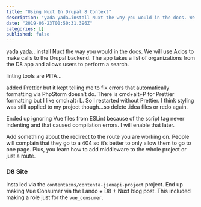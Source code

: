 ```yaml
---
title: "Using Nuxt In Drupal 8 Context"
description: "yada yada…install Nuxt the way you would in the docs. We will use Axios to make calls to the Drupal backend. The app takes a list of…"
date: "2019-06-23T00:50:31.396Z"
categories: []
published: false
---
```


yada yada…install Nuxt the way you would in the docs. We will use Axios to make calls to the Drupal backend. The app takes a list of organizations from the D8 app and allows users to perform a search.

linting tools are PITA…

added Prettier but it kept telling me to fix errors that automatically formatting via PhpStorm doesn’t do. There is cmd+alt+P for Prettier formatting but I like cmd+alt+L. So I restarted without Prettier. I think styling was still applied to my project though…so delete .idea files or redo again.

Ended up ignoring Vue files from ESLint because of the script tag never indenting and that caused compilation errors. I will enable that later.

Add something about the redirect to the route you are working on. People will complain that they go to a 404 so it’s better to only allow them to go to one page. Plus, you learn how to add middleware to the whole project or just a route.

### D8 Site

Installed via the `contentacms/contenta-jsonapi-project` project. End up making Vue Consumer via the Lando + D8 + Nuxt blog post. This included making a role just for the `vue_consumer`.
